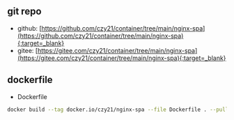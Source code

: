 ## git repo
  - github: [https://github.com/czy21/container/tree/main/nginx-spa](https://github.com/czy21/container/tree/main/nginx-spa){:target=_blank}
  - gitee: [https://gitee.com/czy21/container/tree/main/nginx-spa](https://gitee.com/czy21/container/tree/main/nginx-spa){:target=_blank}
## dockerfile
- Dockerfile
```bash
docker build --tag docker.io/czy21/nginx-spa --file Dockerfile . --pull
```